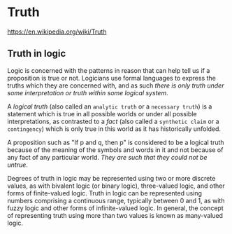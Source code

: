 # Truth

https://en.wikipedia.org/wiki/Truth

## Truth in logic

Logic is concerned with the patterns in reason that can help tell us if a proposition is true or not. Logicians use formal languages to express the truths which they are concerned with, and as such *there is only truth under some interpretation or truth within some logical system*.

A *logical truth* (also called an `analytic truth` or a `necessary truth`) is a statement which is true in all possible worlds or under all possible interpretations, as contrasted to a *fact* (also called a `synthetic claim` or a `contingency`) which is only true in this world as it has historically unfolded.

A proposition such as "If p and q, then p" is considered to be a logical truth because of the meaning of the symbols and words in it and not because of any fact of any particular world. *They are such that they could not be untrue*.

Degrees of truth in logic may be represented using two or more discrete values, as with bivalent logic (or binary logic), three-valued logic, and other forms of finite-valued logic. Truth in logic can be represented using numbers comprising a continuous range, typically between 0 and 1, as with fuzzy logic and other forms of infinite-valued logic. In general, the concept of representing truth using more than two values is known as many-valued logic.
